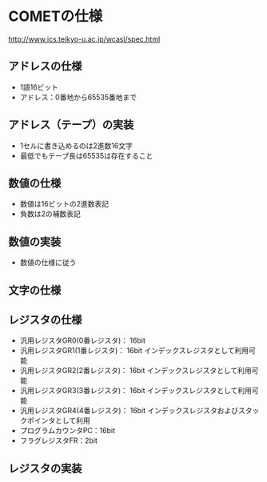 # COMETの仕様
http://www.ics.teikyo-u.ac.jp/wcasl/spec.html

## アドレスの仕様
- 1語16ビット
- アドレス：0番地から65535番地まで

## アドレス（テープ）の実装
- 1セルに書き込めるのは2進数16文字
- 最低でもテープ長は65535は存在すること

## 数値の仕様
- 数値は16ビットの2進数表記
- 負数は2の補数表記

## 数値の実装
- 数値の仕様に従う

## 文字の仕様

## レジスタの仕様
- 汎用レジスタGR0(0番レジスタ)： 16bit
- 汎用レジスタGR1(1番レジスタ)： 16bit インデックスレジスタとして利用可能
- 汎用レジスタGR2(2番レジスタ)： 16bit インデックスレジスタとして利用可能
- 汎用レジスタGR3(3番レジスタ)： 16bit インデックスレジスタとして利用可能
- 汎用レジスタGR4(4番レジスタ)： 16bit インデックスレジスタおよびスタックポインタとして利用
- プログラムカウンタPC：16bit
- フラグレジスタFR：2bit

## レジスタの実装
